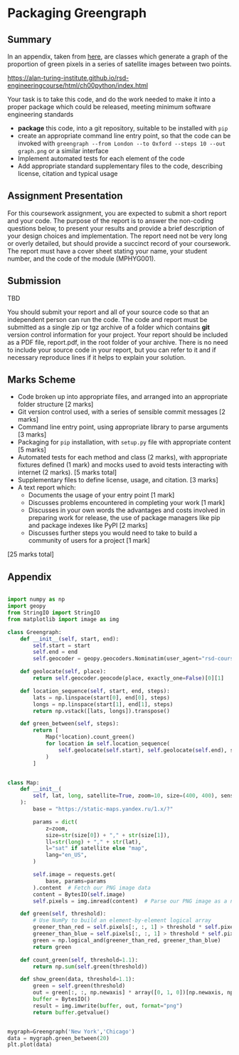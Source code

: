 # Packaging Greengraph
## Summary

In an appendix, taken from [here](http://development.rc.ucl.ac.uk/training/engineering/ch01data/110Capstone.html), are classes which generate a graph of the proportion of green pixels in a series of satellite images between two points.

https://alan-turing-institute.github.io/rsd-engineeringcourse/html/ch00python/index.html

Your task is to take this code, and do the work needed to make it into a proper package which could be released, meeting minimum software engineering standards

- **package** this code, into a git repository, suitable to be installed with `pip`
- create an appropriate command line entry point, so that the code can be invoked with
  `greengraph --from London --to Oxford --steps 10 --out graph.png` or a similar interface
- Implement automated tests for each element of the code
- Add appropriate standard supplementary files to the code, describing license, citation and typical usage

## Assignment Presentation

For this coursework assignment, you are expected to submit a short report and your code.
The purpose of the report is to answer the non-coding questions below, to present your results and provide a brief
description of your design choices and implementation. The report need not be very long or overly detailed,
but should provide a succinct record of your coursework. The report must have a cover sheet
stating your name, your student number, and the code of the module (MPHYG001).

## Submission

TBD

You should submit your report and all of your source code so that an independent person can run the code. The code and report must be submitted as a single zip or tgz archive of a folder which contains **git** version control information for your project. Your report should be included as a PDF file, report.pdf, in the root folder of your archive. There is no need to include your source code in your report, but you can refer to it and if necessary reproduce lines if it helps to explain your solution.

## Marks Scheme

- Code broken up into appropriate files, and arranged into an appropriate folder structure [2 marks]
- Git version control used, with a series of sensible commit messages [2 marks]
- Command line entry point, using appropriate library to parse arguments [3 marks]
- Packaging for `pip` installation, with `setup.py` file with appropriate content [5 marks]
- Automated tests for each method and class (2 marks), with appropriate fixtures defined (1 mark)
  and mocks used to avoid tests interacting with internet (2 marks). [5 marks total]
- Supplementary files to define license, usage, and citation. [3 marks]
- A text report which:
  - Documents the usage of your entry point [1 mark]
  - Discusses problems encountered in completing your work [1 mark]
  - Discusses in your own words the advantages and costs involved in preparing work for release,
    the use of package managers like pip and package indexes like PyPI [2 marks]
  - Discusses further steps you would need to take to build a community of users for a project [1 mark]

[25 marks total]

## Appendix

```python

import numpy as np
import geopy
from StringIO import StringIO
from matplotlib import image as img

class Greengraph:
    def __init__(self, start, end):
        self.start = start
        self.end = end
        self.geocoder = geopy.geocoders.Nominatim(user_agent="rsd-course")

    def geolocate(self, place):
        return self.geocoder.geocode(place, exactly_one=False)[0][1]

    def location_sequence(self, start, end, steps):
        lats = np.linspace(start[0], end[0], steps)
        longs = np.linspace(start[1], end[1], steps)
        return np.vstack([lats, longs]).transpose()

    def green_between(self, steps):
        return [
            Map(*location).count_green()
            for location in self.location_sequence(
                self.geolocate(self.start), self.geolocate(self.end), steps
            )
        ]


class Map:
    def __init__(
        self, lat, long, satellite=True, zoom=10, size=(400, 400), sensor=False
    ):
        base = "https://static-maps.yandex.ru/1.x/?"

        params = dict(
            z=zoom,
            size=str(size[0]) + "," + str(size[1]),
            ll=str(long) + "," + str(lat),
            l="sat" if satellite else "map",
            lang="en_US",
        )

        self.image = requests.get(
            base, params=params
        ).content  # Fetch our PNG image data
        content = BytesIO(self.image)
        self.pixels = img.imread(content)  # Parse our PNG image as a numpy array

    def green(self, threshold):
        # Use NumPy to build an element-by-element logical array
        greener_than_red = self.pixels[:, :, 1] > threshold * self.pixels[:, :, 0]
        greener_than_blue = self.pixels[:, :, 1] > threshold * self.pixels[:, :, 2]
        green = np.logical_and(greener_than_red, greener_than_blue)
        return green

    def count_green(self, threshold=1.1):
        return np.sum(self.green(threshold))

    def show_green(data, threshold=1.1):
        green = self.green(threshold)
        out = green[:, :, np.newaxis] * array([0, 1, 0])[np.newaxis, np.newaxis, :]
        buffer = BytesIO()
        result = img.imwrite(buffer, out, format="png")
        return buffer.getvalue()


mygraph=Greengraph('New York','Chicago')
data = mygraph.green_between(20)
plt.plot(data)
```
